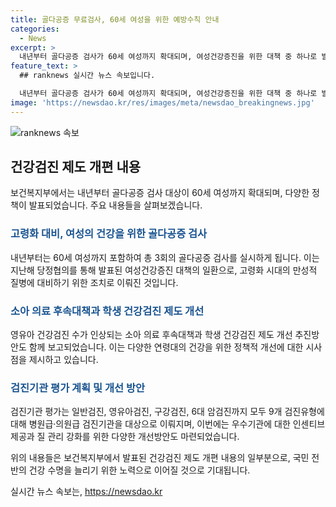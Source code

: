 ```yaml
---
title: 골다공증 무료검사, 60세 여성을 위한 예방수칙 안내
categories:
  - News
excerpt: >
  내년부터 골다공증 검사가 60세 여성까지 확대되며, 여성건강증진을 위한 대책 중 하나로 발표됐다. 또한 영유아 건강검진과 구강검진을 개편하고 검진기관들을 평가하는 인센티브 제도를 강화한다. 이에 대한 후속작업을 거친 후 내년 1월부터 시행될 예정이다. 박민수 복지부 차관은 고령화시대에 사전 예방적 건강관리가 필요하다며 국가건강검진제도를 통해 국민의 건강을 책임지겠다고 밝혔다.
feature_text: >
  ## ranknews 실시간 뉴스 속보입니다.

  내년부터 골다공증 검사가 60세 여성까지 확대되며, 여성건강증진을 위한 대책 중 하나로 발표됐다. 또한 영유아 건강검진과 구강검진을 개편하고 검진기관들을 평가하는 인센티브 제도를 강화한다. 이에 대한 후속작업을 거친 후 내년 1월부터 시행될 예정이다. 박민수 복지부 차관은 고령화시대에 사전 예방적 건강관리가 필요하다며 국가건강검진제도를 통해 국민의 건강을 책임지겠다고 밝혔다.
image: 'https://newsdao.kr/res/images/meta/newsdao_breakingnews.jpg'
---
```


<p><img src="https://newsdao.kr/res/images/meta/newsdao_breakingnews.jpg" alt="ranknews 속보" /></p>

<h2 data-ke-size="size26">건강검진 제도 개편 내용</h2>

<p data-ke-size="size16">보건복지부에서는 내년부터 골다공증 검사 대상이 60세 여성까지 확대되며, 다양한 정책이 발표되었습니다. 주요 내용들을 살펴보겠습니다.</p>

<h3><b><span style="color: #1a5490;">고령화 대비, 여성의 건강을 위한 골다공증 검사</span></b></h3>

<p data-ke-size="size16">내년부터는 60세 여성까지 포함하여 총 3회의 골다공증 검사를 실시하게 됩니다. 이는 지난해 당정협의를 통해 발표된 여성건강증진 대책의 일환으로, 고령화 시대의 만성적 질병에 대비하기 위한 조치로 이뤄진 것입니다.</p>

<h3><b><span style="color: #1a5490;">소아 의료 후속대책과 학생 건강검진 제도 개선</span></b></h3>

<p data-ke-size="size16">영유아 건강검진 수가 인상되는 소아 의료 후속대책과 학생 건강검진 제도 개선 추진방안도 함께 보고되었습니다. 이는 다양한 연령대의 건강을 위한 정책적 개선에 대한 시사점을 제시하고 있습니다.</p>

<h3><b><span style="color: #1a5490;">검진기관 평가 계획 및 개선 방안</span></b></h3>

<p data-ke-size="size16">검진기관 평가는 일반검진, 영유아검진, 구강검진, 6대 암검진까지 모두 9개 검진유형에 대해 병원급·의원급 검진기관을 대상으로 이뤄지며, 이번에는 우수기관에 대한 인센티브 제공과 질 관리 강화를 위한 다양한 개선방안도 마련되었습니다.</p>

<p>위의 내용들은 보건복지부에서 발표된 건강검진 제도 개편 내용의 일부분으로, 국민 전반의 건강 수명을 늘리기 위한 노력으로 이어질 것으로 기대됩니다.</p>
실시간 뉴스 속보는, <a href="https://newsdao.kr" rel="dofollow">https://newsdao.kr</a>



